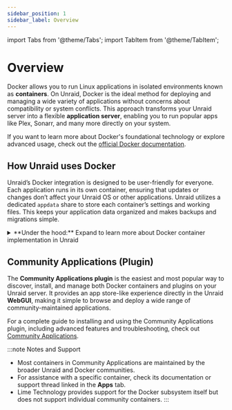 ```yaml
---
sidebar_position: 1
sidebar_label: Overview
---
```


import Tabs from '@theme/Tabs';
import TabItem from '@theme/TabItem';

# Overview

Docker allows you to run Linux applications in isolated environments known as **containers**. On Unraid, Docker is the ideal method for deploying and managing a wide variety of applications without concerns about compatibility or system conflicts. This approach transforms your Unraid server into a flexible **application server**, enabling you to run popular apps like Plex, Sonarr, and many more directly on your system.

If you want to learn more about Docker's foundational technology or explore advanced usage, check out the [official Docker documentation](https://docs.docker.com/).

## How Unraid uses Docker

Unraid’s Docker integration is designed to be user-friendly for everyone. Each application runs in its own container, ensuring that updates or changes don’t affect your Unraid OS or other applications. Unraid utilizes a dedicated `appdata` share to store each container’s settings and working files. This keeps your application data organized and makes backups and migrations simple.


<details>
<summary>**Under the hood:** Expand to learn more about Docker container implementation in Unraid</summary>

Unraid uses Docker to create separate environments for running Linux-based applications. Each **Docker container** operates independently from the Unraid operating system and other containers, which enhances both stability and compatibility.

**Key implementation details:**

- **Storage:** All the data and programs for each container are stored in a single virtual disk image file called `docker.img`. By default, this file is found in the `system` share, which usually utilizes the **cache pool** for better speed.
- **File system:** The `docker.img` file uses the **BTRFS** file system and is mounted internally by Unraid.
- **Configuration:** When you set up a container, Unraid saves your configuration as an XML template on the flash drive. This makes it easy to reinstall or restore containers with your preferred settings.
- **Templates:** Many popular containers come with ready-made templates, making the initial setup less complicated.
- **Performance:** It’s a good idea to store `docker.img` on the **cache pool** (if you have one) for the best performance.
- **Limitations:** Unraid does not natively support **Docker Compose**. For more complex setups, check out the [official Docker Compose documentation](https://docs.docker.com/compose/).

:::tip
Most users won’t need to interact with the `docker.img` file directly. However, knowing its role can be helpful for troubleshooting or understanding log messages.
:::

</details>

## Community Applications (Plugin)

The **Community Applications plugin** is the easiest and most popular way to discover, install, and manage both Docker containers and plugins on your Unraid server. It provides an app store-like experience directly in the Unraid **WebGUI**, making it simple to browse and deploy a wide range of community-maintained applications.

For a complete guide to installing and using the Community Applications plugin, including advanced features and troubleshooting, check out [Community Applications](./community-applications.md).

:::note Notes and Support

- Most containers in Community Applications are maintained by the broader Unraid and Docker communities.
- For assistance with a specific container, check its documentation or support thread linked in the **Apps** tab.
- Lime Technology provides support for the Docker subsystem itself but does not support individual community containers.
:::


